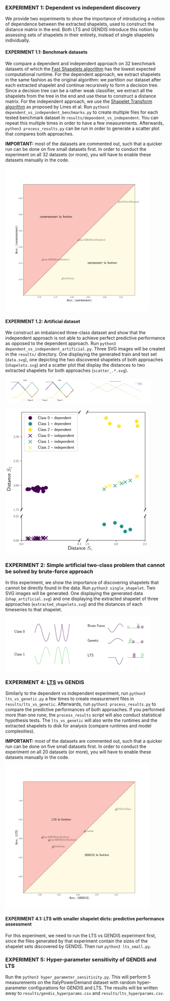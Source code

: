 ### EXPERIMENT 1: Dependent vs independent discovery

We provide two experiments to show the importance of introducing a notion of dependence between the extracted shapelets, used to construct the distance matrix in the end. Both LTS and GENDIS introduce this notion by assessing sets of shapelets in their entirety, instead of single shapelets individually.

#### EXPERIMENT 1.1: Benchmark datasets

We compare a dependent and independent approach on 32 benchmark datasets of which the [Fast Shapelets algorithm](https://epubs.siam.org/doi/abs/10.1137/1.9781611972832.74) has the lowest expected computational runtime. For the dependent approach, we extract shapelets in the same fashion as the original algorithm: we partition our dataset after each extracted shapelet and continue recursively to form a decision tree. Since a decision tree can be a rather weak classifier, we extract all the shapelets from the tree in the end and use these to construct a distance matrix. For the independent approach, we use the [Shapelet Transform algorithm](http://wan.poly.edu/KDD2012/docs/p289.pdf) as proposed by Lines et al. Run `python3 dependent_vs_independent_benchmarks.py` to create multiple files for each tested benchmark dataset in `results/dependent_vs_independent`. You can repeat this multiple times in order to have a few measurements. Afterwards, `python3 process_results.py` can be run in order to generate a scatter plot that compares both approaches. 

**IMPORTANT:** most of the datasets are commented out, such that a quicker run can be done on five small datasets first. In order to conduct the experiment on all 32 datasets (or more), you will have to enable these datasets manually in the code.

<img src="results/scatter_plot_dep_vs_indep.svg" width="90%"/>

#### EXPERIMENT 1.2: Artificial dataset

We construct an imbalanced three-class dataset and show that the independent approach is not able to achieve perfect predictive performance as opposed to the dependent approach. Run `python3 dependent_vs_independent_artificial.py`. Three SVG images will be created in the `results/` directory. One displaying the generated train and test set (`data.svg`), one depicting the two discovered shapelets of both approaches (`shapelets.svg`) and a scatter plot that display the distances to two extracted shapelets for both approaches (`scatter_.*.svg`).

<img src="results/data.svg" width="45%"/> <img src="results/shapelets.svg" width="45%"/> 

<img src="results/distances_scatter.svg" width="90%"/> 

### EXPERIMENT 2: Simple artificial two-class problem that cannot be solved by brute-force approach

In this experiment, we show the importance of discovering shapelets that cannot be directly found in the data. Run `python3 single_shapelet`. Two SVG images will be generated. One displaying the generated data (`shap_artificial.svg`) and one displaying the extracted shapelet of three approaches (`extracted_shapelets.svg`) and the distances of each timeseries to that shapelet.

<img src="results/shap_artificial.svg" width="45%"/> <img src="results/extracted_shapelets.svg" width="45%"/>

### EXPERIMENT 4: [LTS](https://www.ismll.uni-hildesheim.de/pub/pdfs/grabocka2014e-kdd.pdf) vs GENDIS

Similarly to the dependent vs independent experiment, run `python3 lts_vs_genetic.py` a few times to create measurement files in `results/lts_vs_genetic`. Afterwards, run `python3 process_results.py` to compare the predictive performances of both approaches. If you performed more than one rune, the `process_results` script will also conduct statistical hypothesis tests. The `lts_vs_genetic` will also write the runtimes and the extracted shapelets to disk for analysis (compare runtimes and model complexities).

**IMPORTANT:** most of the datasets are commented out, such that a quicker run can be done on five small datasets first. In order to conduct the experiment on all 20 datasets (or more), you will have to enable these datasets manually in the code.

<img src="results/scatter_plot_lts_vs_genetic.svg" width="90%"/>

#### EXPERIMENT 4.1: LTS with smaller shapelet dicts: predictive performance assessment

For this experiment, we need to run the LTS vs GENDIS experiment first, since the files generated by that experiment contain the sizes of the shapelet sets discovered by GENDIS. Then run `python3 lts_small.py`.

### EXPERIMENT 5: Hyper-parameter sensitivity of GENDIS and LTS

Run the `python3 hyper_parameter_sensitivity.py`. This will perform 5 measurements on the ItalyPowerDemand dataset with random hyper-parameter configurations for GENDIS and LTS. The results will be written away to `results/gendis_hyperparams.csv` and `results/lts_hyperparams.csv`.